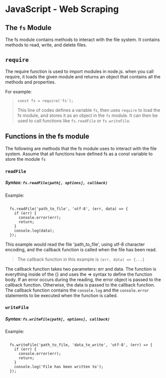 # JavaScript - Web Scraping

## The `fs` Module

The fs module contains methods to interact with the file system. 
It contains methods to read, write, and delete files.

## `require`
The require function is used to import modules in node.js. when you call require,
it loads the given module and returns an object that contains
all the methods and properties. 

For example:

> `const fs = require('fs');`
>
> This line of codes defines a variable `fs`, then uses `require` to load
> the fs module, and stores it as an object in the `fs` module. It can then
> be used to call functions like `fs.readFile` or `fs.writeFile`.

## Functions in the fs module
The following are methods that the fs module uses to interact with the file system. Assume that all functions have defined fs as a const variable to store the module `fs`

### `readFile`
##### Syntax: `fs.readFile(path[, options], callback)`

Example:
```

  fs.readFile('path_to_file', 'utf-8', (err, data) => {
    if (err) {
      console.error(err);
      return;
    }
    console.log(data);
  });

```

This example would read the file 'path_to_file', using utf-8 character
encoding, and the callback function is called when the file has been read.

> The callback function in this example is `(err, data) => {...}`

The callback function takes two parameters: err and data. The function is everything inside of the {} and uses the => syntax to define the function body.
If an error occurs during the reading, the error object is passed to the callback function. Otherwise, the data is passed to the callback function. The callback function contains the `console.log` and the `console.error` statements to be executed when the function is called.

### `writeFile`
##### Syntax: `fs.writeFile(path[, options], callback)`

Example:

```

  fs.writeFile('path_to_file, 'data_to_write', 'utf-8', (err) => {
    if (err) {
      console.error(err);
      return;
    }
    console.log('File has been written to');
  });

```
